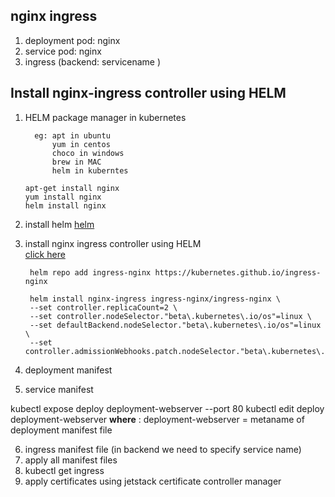 ## nginx ingress 
   1. deployment  pod: nginx
   2. service     pod: nginx 
   3. ingress  (backend: servicename )  

## Install nginx-ingress controller using HELM  
1. HELM package manager in kubernetes 
   ```
     eg: apt in ubuntu
         yum in centos 
         choco in windows 
         brew in MAC 
         helm in kuberntes  

   apt-get install nginx 
   yum install nginx 
   helm install nginx  
   ```
2. install helm [helm](https://docs.aws.amazon.com/eks/latest/userguide/helm.html)
3. install nginx ingress controller using HELM   
    [click here](https://docs.microsoft.com/en-us/azure/aks/ingress-basic)

   ```
    helm repo add ingress-nginx https://kubernetes.github.io/ingress-nginx 

    helm install nginx-ingress ingress-nginx/ingress-nginx \
    --set controller.replicaCount=2 \
    --set controller.nodeSelector."beta\.kubernetes\.io/os"=linux \
    --set defaultBackend.nodeSelector."beta\.kubernetes\.io/os"=linux \
    --set controller.admissionWebhooks.patch.nodeSelector."beta\.kubernetes\.io/os"=linux

    ``` 

    
4. deployment manifest 

5. service manifest

kubectl expose deploy deployment-webserver --port 80
kubectl edit deploy deployment-webserver 
        **where** : deployment-webserver = metaname of deployment manifest file

6. ingress manifest file (in backend we need to specify service name) 
7. apply all manifest files 
8. kubectl get ingress  
9. apply certificates using jetstack certificate controller manager  




